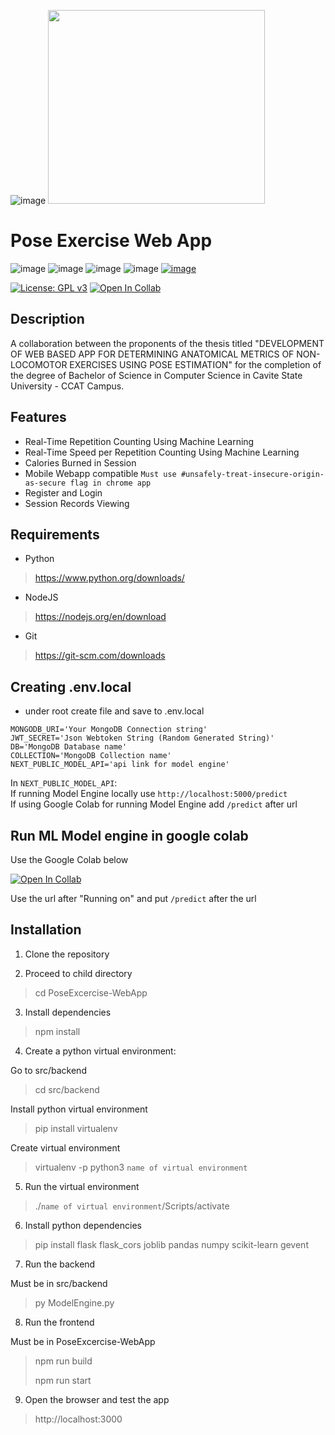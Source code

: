 ![image](https://upload.wikimedia.org/wikipedia/en/d/d2/Cavite_State_University_%28CvSU%29.png) <picture><img src="https://drive.google.com/uc?id=1vssSgsho-jm08j9_w595hgLT9azusaO7" width="347" height="310"></picture>
# Pose Exercise Web App
![image](https://img.shields.io/badge/next.js-000000?style=for-the-badge&logo=nextdotjs&logoColor=white) ![image](https://img.shields.io/badge/MongoDB-4EA94B?style=for-the-badge&logo=mongodb&logoColor=white) ![image](https://img.shields.io/badge/Python-FFD43B?style=for-the-badge&logo=python&logoColor=blue) ![image](https://img.shields.io/badge/scikit_learn-F7931E?style=for-the-badge&logo=scikit-learn&logoColor=white) [![image](https://img.shields.io/badge/Academia-fff?style=for-the-badge&logo=academia&logoColor=black)](
https://www.academia.edu/106833673/DEVELOPMENT_OF_WEB_BASED_APP_FOR_DETERMINING_ANATOMICAL_METRICS_OF_NON_LOCOMOTOR_EXERCISES_USING_POSE_ESTIMATION_TECHNIQUE)

[![License: GPL v3](https://img.shields.io/badge/License-GPLv3-blue.svg)](https://www.gnu.org/licenses/gpl-3.0) [![Open In Collab](https://colab.research.google.com/assets/colab-badge.svg)](https://colab.research.google.com/drive/1dARKUwbp18FvRERF_NA3Gnb0l7nV0Qes#scrollTo=RvSjfH4rSay6)

## Description
A collaboration between the proponents of the thesis titled "DEVELOPMENT OF WEB BASED APP FOR DETERMINING ANATOMICAL METRICS OF NON-LOCOMOTOR EXERCISES USING POSE ESTIMATION" for the completion of the degree of Bachelor of Science in Computer Science in Cavite State University - CCAT Campus.

## Features
- Real-Time Repetition Counting Using Machine Learning
- Real-Time Speed per Repetition Counting Using Machine Learning
- Calories Burned in Session
- Mobile Webapp compatible `Must use #unsafely-treat-insecure-origin-as-secure flag in chrome app`
- Register and Login
- Session Records Viewing

## Requirements
- Python 
> https://www.python.org/downloads/
- NodeJS
> https://nodejs.org/en/download
- Git
> https://git-scm.com/downloads

## Creating .env.local
- under root create file and save to .env.local
```
MONGODB_URI='Your MongoDB Connection string'
JWT_SECRET='Json Webtoken String (Random Generated String)'
DB='MongoDB Database name'
COLLECTION='MongoDB Collection name'
NEXT_PUBLIC_MODEL_API='api link for model engine'
```
In `NEXT_PUBLIC_MODEL_API`:<br>
If running Model Engine locally use `http://localhost:5000/predict`<br>
If using Google Colab for running Model Engine add `/predict` after url

## Run ML Model engine in google colab
Use the Google Colab below<br>

[![Open In Collab](https://colab.research.google.com/assets/colab-badge.svg)](https://colab.research.google.com/drive/1dARKUwbp18FvRERF_NA3Gnb0l7nV0Qes#scrollTo=RvSjfH4rSay6)

Use the url after "Running on" and put `/predict` after the url

## Installation
1. Clone the repository

2. Proceed to child directory
> cd PoseExcercise-WebApp

3. Install dependencies
> npm install

4. Create a python virtual environment:

 Go to src/backend
> cd src/backend

 Install python virtual environment
> pip install virtualenv

 Create virtual environment
> virtualenv -p python3 `name of virtual environment`

5. Run the virtual environment
> ./`name of virtual environment`/Scripts/activate

6. Install python dependencies
> pip install flask flask_cors joblib pandas numpy scikit-learn gevent

7. Run the backend

 Must be in src/backend
> py ModelEngine.py

8. Run the frontend

 Must be in PoseExcercise-WebApp
> npm run build
>
> npm run start

9. Open the browser and test the app
> http://localhost:3000
